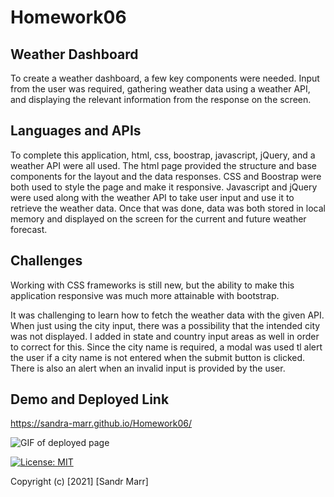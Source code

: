 # Homework06
## Weather Dashboard

To create a weather dashboard, a few key components were needed. Input from the user was required, gathering weather data using a weather API, and displaying the relevant information from the response on the screen. 

## Languages and APIs

To complete this application, html, css, boostrap, javascript, jQuery, and a weather API were all used. The html page provided the structure and base components for the layout and the data responses. CSS and Boostrap were both used to style the page and make it responsive. Javascript and jQuery were used along with the weather API to take user input and use it to retrieve the weather data. Once that was done, data was both stored in local memory and displayed on the screen for the current and future weather forecast. 

## Challenges

Working with CSS frameworks is still new, but the ability to make this application responsive was much more attainable with bootstrap. 

It was challenging to learn how to fetch the weather data with the given API. When just using the city input, there was a possibility that the intended city was not displayed. I added in state and country input areas as well in order to correct for this. Since the city name is required, a modal was used tl alert the user if a city name is not entered when the submit button is clicked. There is also an alert when an invalid input is provided by the user. 

## Demo and Deployed Link

https://sandra-marr.github.io/Homework06/

![GIF of deployed page](./assets/WeatherDashboard.gif)

[![License: MIT](https://img.shields.io/badge/License-MIT-yellow.svg)](https://opensource.org/licenses/MIT)

Copyright (c) [2021] [Sandr Marr]
